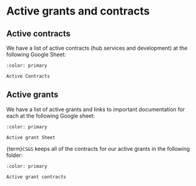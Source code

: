 # Active grants and contracts

## Active contracts

We have a list of active contracts (hub services and development) at the following Google Sheet:

```{button-link} https://drive.google.com/drive/folders/1C1FmGhrPxPWfe4b_0WC9rzs_THH6FF09?usp=sharing
:color: primary

Active Contracts
```

## Active grants

We have a list of active grants and links to important documentation for each at the following Google sheet:

```{button-link} https://docs.google.com/spreadsheets/d/1FJM5pAbc0EWhu4CpPjlbWTMOsZAnivEd2ZBIZIdwpE8/edit?usp=sharing
:color: primary

Active grant Sheet
```

{term}`CS&S` keeps all of the contracts for our active grants in the following folder:

```{button-link} https://drive.google.com/drive/u/1/folders/12YIr5KSS-mJ7IUZKt5MjYY7n2wyzHkUH
:color: primary

Active grant contracts
```
